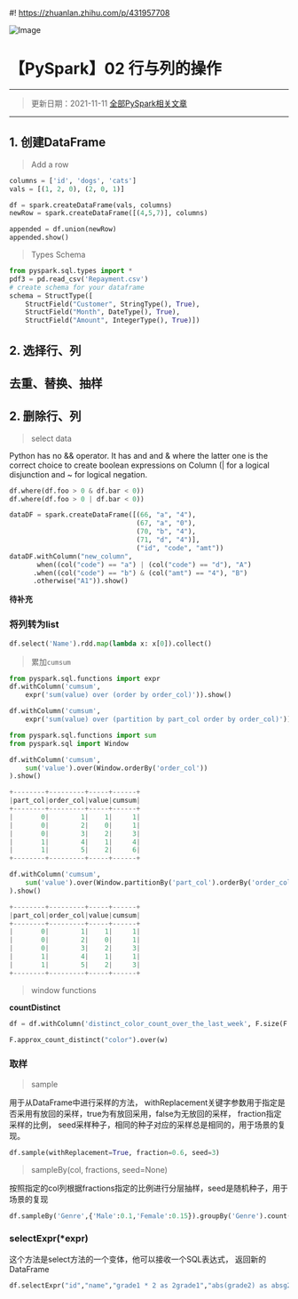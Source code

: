 #! https://zhuanlan.zhihu.com/p/431957708

![Image](https://pic4.zhimg.com/80/v2-5db1a82996ec388725185ae900a58008.jpg)

# 【PySpark】02 行与列的操作

---
> 更新日期：2021-11-11
> [全部PySpark相关文章](https://zhuanlan.zhihu.com/p/431959767)
---

## 1. 创建DataFrame

> Add a row

```python
columns = ['id', 'dogs', 'cats']
vals = [(1, 2, 0), (2, 0, 1)]

df = spark.createDataFrame(vals, columns)
newRow = spark.createDataFrame([(4,5,7)], columns)

appended = df.union(newRow)
appended.show()
```


> Types Schema

```python
from pyspark.sql.types import *
pdf3 = pd.read_csv('Repayment.csv')
# create schema for your dataframe
schema = StructType([
    StructField("Customer", StringType(), True),
    StructField("Month", DateType(), True),
    StructField("Amount", IntegerType(), True)])
```

## 2. 选择行、列

## 去重、替换、抽样


## 2. 删除行、列

> select data

Python has no && operator. 
It has and and & where the latter one is the 
correct choice to create boolean expressions 
on Column (| for a logical disjunction and ~ 
for logical negation.

```python
df.where(df.foo > 0 & df.bar < 0))
df.where(df.foo > 0 | df.bar < 0))
```

```python
dataDF = spark.createDataFrame([(66, "a", "4"), 
                                (67, "a", "0"), 
                                (70, "b", "4"), 
                                (71, "d", "4")],
                                ("id", "code", "amt"))
dataDF.withColumn("new_column",
       when((col("code") == "a") | (col("code") == "d"), "A")
      .when((col("code") == "b") & (col("amt") == "4"), "B")
      .otherwise("A1")).show()
```

**待补充**

### 将列转为list
```python
df.select('Name').rdd.map(lambda x: x[0]).collect()
```

> 累加`cumsum`

```python
from pyspark.sql.functions import expr
df.withColumn('cumsum', 
    expr('sum(value) over (order by order_col)')).show()
```

```python
df.withColumn('cumsum', 
    expr('sum(value) over (partition by part_col order by order_col)')).show()
```

```python
from pyspark.sql.functions import sum
from pyspark.sql import Window

df.withColumn('cumsum', 
    sum('value').over(Window.orderBy('order_col'))
).show()

+--------+---------+-----+------+
|part_col|order_col|value|cumsum|
+--------+---------+-----+------+
|       0|        1|    1|     1|
|       0|        2|    0|     1|
|       0|        3|    2|     3|
|       1|        4|    1|     4|
|       1|        5|    2|     6|
+--------+---------+-----+------+

df.withColumn('cumsum', 
    sum('value').over(Window.partitionBy('part_col').orderBy('order_col'))
).show()

+--------+---------+-----+------+
|part_col|order_col|value|cumsum|
+--------+---------+-----+------+
|       0|        1|    1|     1|
|       0|        2|    0|     1|
|       0|        3|    2|     3|
|       1|        4|    1|     1|
|       1|        5|    2|     3|
+--------+---------+-----+------+
```

> window functions

**countDistinct**

```python
df = df.withColumn('distinct_color_count_over_the_last_week', F.size(F.collect_set("color").over(w)))

F.approx_count_distinct("color").over(w)
```

### 取样

> sample

用于从DataFrame中进行采样的方法，
withReplacement关键字参数用于指定是否采用有放回的采样，true为有放回采用，false为无放回的采样，
fraction指定采样的比例，
seed采样种子，相同的种子对应的采样总是相同的，用于场景的复现。

```python
df.sample(withReplacement=True, fraction=0.6, seed=3)
```

> sampleBy(col, fractions, seed=None)

按照指定的col列根据fractions指定的比例进行分层抽样，seed是随机种子，用于场景的复现

```python
df.sampleBy('Genre',{'Male':0.1,'Female':0.15}).groupBy('Genre').count()
```

### selectExpr(*expr)

这个方法是select方法的一个变体，他可以接收一个SQL表达式， 返回新的DataFrame

```python
df.selectExpr("id","name","grade1 * 2 as 2grade1","abs(grade2) as absg2").show()
```
